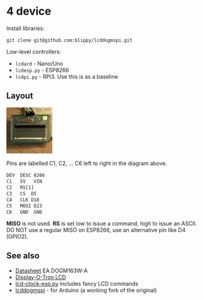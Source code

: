 # 4 device


Install libraries:
```
git clone git@github.com:blippy/lcddogmspi.git
```

Low-level controllers:
* `lcdard` - Nano/Uno
* `lcdesp.py` - ESP8266
* `lcdpi.py` - RPi3. Use this is as a baseline


## Layout

![](4.jpg)

Pins are labelled C1, C2, ... C6 left to right in the diagram above.

```
DEV  DESC 8266
C1   5V   VIN
C2   RS[1]   
C3   CS  D5
C4   CLK D18
C5   MOSI D23
C6   GND  GND
```

**MISO** is not used. **RS** is set low to issue a command, high to issue an ASCII. DO NOT use a regular MISO on ESP8266, use an alternative pin like D4 (GPIO2).


## See also

* [Datasheet](https://www.lcd-module.com/eng/pdf/doma/dog-me.pdf) EA DOGM163W-A
* [Display-O-Tron LCD](https://shop.pimoroni.com/products/display-o-tron-lcd?gclid=EAIaIQobChMI1qe7iZmU4gIVQpnVCh2DhA0rEAQYAiABEgK1HfD_BwE&utm_campaign=google+shopping&utm_medium=cpc&utm_source=google&variant=2662374913)
* [lcd-clock-esp.py](https://gist.github.com/blippy/ea7709597cae84c3bcde02d2bc18b1e5) includes fancy LCD commands
* [lcddogmspi](https://github.com/blippy/lcddogmspi) -  for Arduino (a working fork of the original)
